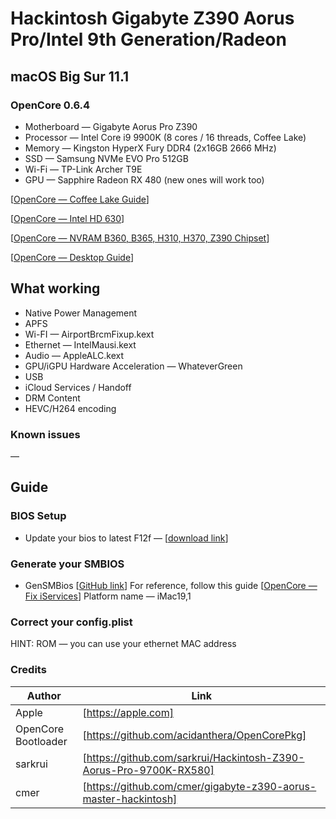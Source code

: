 # Hackintosh Gigabyte Z390 Aorus Pro/Intel 9th Generation/Radeon
## macOS Big Sur 11.1
### OpenCore 0.6.4
- Motherboard — Gigabyte Aorus Pro Z390
- Processor — Intel Core i9 9900K (8 cores / 16 threads, Coffee Lake)
- Memory — Kingston HyperX Fury DDR4 (2x16GB 2666 MHz)
- SSD — Samsung NVMe EVO Pro 512GB
- Wi-Fi — TP-Link Archer T9E
- GPU — Sapphire Radeon RX 480 (new ones will work too)

[[OpenCore — Coffee Lake Guide](https://dortania.github.io/OpenCore-Desktop-Guide/config.plist/coffee-lake.html)]

[[OpenCore — Intel HD 630](https://dortania.github.io/OpenCore-Desktop-Guide/extras/gpu-patches.html)]

[[OpenCore — NVRAM B360, B365, H310, H370, Z390 Chipset](https://dortania.github.io/hackintosh/updates/2020/01/20/nvram.html)]

[[OpenCore — Desktop Guide](https://dortania.github.io/OpenCore-Desktop-Guide/)]

## What working
- Native Power Management
- APFS
- Wi-FI — AirportBrcmFixup.kext
- Ethernet — IntelMausi.kext
- Audio — AppleALC.kext
- GPU/iGPU Hardware Acceleration — WhateverGreen
- USB
- iCloud Services / Handoff
- DRM Content
- HEVC/H264 encoding
### Known issues
—

## Guide
### BIOS Setup
* Update your bios to latest F12f — [[download link](https://download.gigabyte.com/FileList/BIOS/mb_bios_z390-aorus-pro_f12k.zip)]
### Generate your SMBIOS
* GenSMBios [[GitHub link](https://github.com/corpnewt/GenSMBIOS)]
For reference, follow this guide [[OpenCore — Fix iServices](https://dortania.github.io/OpenCore-Desktop-Guide/post-install/iservices.html)]
Platform name — iMac19,1
### Correct your config.plist
HINT: ROM — you can use your ethernet MAC address

### Credits
| Author | Link |
| ------ | ------ |
| Apple | [https://apple.com] |
| OpenCore Bootloader | [https://github.com/acidanthera/OpenCorePkg] |
| sarkrui | [https://github.com/sarkrui/Hackintosh-Z390-Aorus-Pro-9700K-RX580] |
| cmer | [https://github.com/cmer/gigabyte-z390-aorus-master-hackintosh] |
